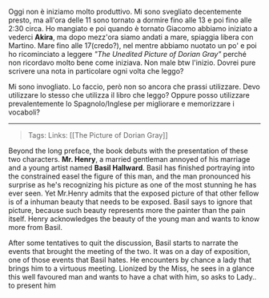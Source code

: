 Oggi non è iniziamo molto produttivo. Mi sono svegliato decentemente presto, ma all'ora delle 11 sono tornato a dormire fino alle 13 e poi fino alle 2:30 circa. 
Ho mangiato e poi quando è tornato Giacomo abbiamo iniziato a vederci **Akira**, ma dopo mezz'ora siamo andati a mare, spiaggia libera con Martino. 
Mare fino alle 17(credo?), nel mentre abbiamo nuotato un po' e poi ho ricominciato a leggere *"The Unedited Picture of Dorian Gray"* perché non ricordavo molto bene come iniziava. Non male btw l'inizio. Dovrei pure scrivere una nota in particolare ogni volta che leggo?

Mi sono invogliato. Lo faccio, però non so ancora che prassi utilizzare. Devo utilizzare lo stesso che utilizza il libro che leggo? Oppure posso utilizzare prevalentemente lo Spagnolo/Inglese per migliorare e memorizzare i vocaboli?

---
>Tags: 
>Links: [[The Picture of Dorian Gray]]

Beyond the long preface, the book debuts with the presentation of these two characters. **Mr. Henry**, a married gentleman annoyed of his marriage and a young artist named **Basil Hallward**. 
Basil has finished portraying into the constrained easel the figure of this man, and the man pronounced his surprise as he's recognizing his picture as one of the most stunning he has ever seen.
Yet Mr.Henry admits that the exposed picture of that other fellow is of a inhuman beauty that needs to be exposed. Basil says to ignore that picture, because such beauty represents more the painter than the pain itself. Henry acknowledges the beauty of the young man and wants to know more from Basil.

After some tentatives to quit the discussion, Basil starts to narrate the events that brought the meeting of the two. It was on a day of exposition, one of those events that Basil hates. He encounters by chance a lady that brings him to a virtuous meeting. Lionized by the Miss, he sees in a glance this well favoured man and wants to have a chat with him, so asks to Lady.. to present him
